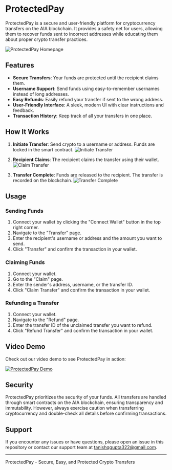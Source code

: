 # ProtectedPay

ProtectedPay is a secure and user-friendly platform for cryptocurrency transfers on the AIA blockchain. It provides a safety net for users, allowing them to recover funds sent to incorrect addresses while educating them about proper crypto transfer practices.

![ProtectedPay Homepage](https://example.com/protectedpay-homepage.png)

## Features

- **Secure Transfers**: Your funds are protected until the recipient claims them.
- **Username Support**: Send funds using easy-to-remember usernames instead of long addresses.
- **Easy Refunds**: Easily refund your transfer if sent to the wrong address.
- **User-Friendly Interface**: A sleek, modern UI with clear instructions and feedback.
- **Transaction History**: Keep track of all your transfers in one place.

## How It Works

1. **Initiate Transfer**: Send crypto to a username or address. Funds are locked in the smart contract.
   ![Initiate Transfer](https://example.com/initiate-transfer.gif)

2. **Recipient Claims**: The recipient claims the transfer using their wallet.
   ![Claim Transfer](https://example.com/claim-transfer.gif)

3. **Transfer Complete**: Funds are released to the recipient. The transfer is recorded on the blockchain.
   ![Transfer Complete](https://example.com/transfer-complete.png)

## Usage

### Sending Funds

1. Connect your wallet by clicking the "Connect Wallet" button in the top right corner.
2. Navigate to the "Transfer" page.
3. Enter the recipient's username or address and the amount you want to send.
4. Click "Transfer" and confirm the transaction in your wallet.

### Claiming Funds

1. Connect your wallet.
2. Go to the "Claim" page.
3. Enter the sender's address, username, or the transfer ID.
4. Click "Claim Transfer" and confirm the transaction in your wallet.

### Refunding a Transfer

1. Connect your wallet.
2. Navigate to the "Refund" page.
3. Enter the transfer ID of the unclaimed transfer you want to refund.
4. Click "Refund Transfer" and confirm the transaction in your wallet.

## Video Demo

Check out our video demo to see ProtectedPay in action:

[![ProtectedPay Demo](https://img.youtube.com/vi/YOUTUBE_VIDEO_ID_HERE/0.jpg)](https://www.youtube.com/watch?v=YOUTUBE_VIDEO_ID_HERE)

## Security

ProtectedPay prioritizes the security of your funds. All transfers are handled through smart contracts on the AIA blockchain, ensuring transparency and immutability. However, always exercise caution when transferring cryptocurrency and double-check all details before confirming transactions.

## Support

If you encounter any issues or have questions, please open an issue in this repository or contact our support team at tanishqgupta322@gmail.com.

---

ProtectedPay - Secure, Easy, and Protected Crypto Transfers
